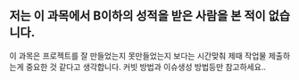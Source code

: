 ## 저는 이 과목에서 B이하의 성적을 받은 사람을 본 적이 없습니다.
이 과목은 프로젝트를 잘 만들었는지 못만들었는지 보다는 시간맞춰 제때 작업물 제출하는게 중요한 것 같다고 생각합니다.
커빗 방법과 이슈생성 방법등만 참고하세요..
